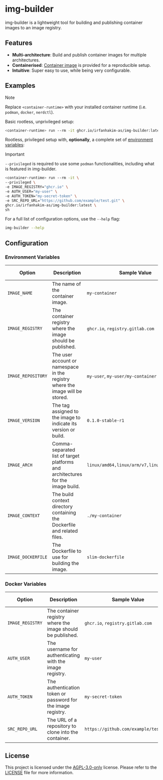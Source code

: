 # img-builder

img-builder is a lightweight tool for building and publishing container images to an image registry.

## Features

- **Multi-architecture**: Build and publish container images for multiple architectures.
- **Containerised**: [Container image](https://github.com/irfanhakim-as/img-builder/pkgs/container/img-builder) is provided for a reproducible setup.
- **Intuitive**: Super easy to use, while being very configurable.

## Examples

> [!NOTE]  
> Replace `<container-runtime>` with your installed container runtime (i.e. `podman`, `docker`, `nerdctl`).

Basic rootless, unprivileged setup:

```sh
<container-runtime> run --rm -it ghcr.io/irfanhakim-as/img-builder:latest sh
```

Rootless, privileged setup with, **optionally**, a complete set of [environment variables](#docker-variables):

> [!IMPORTANT]  
> `--privileged` is required to use some `podman` functionalities, including what is featured in img-builder.

```sh
<container-runtime> run --rm -it \
--privileged \
-e IMAGE_REGISTRY="ghcr.io" \
-e AUTH_USER="my-user" \
-e AUTH_TOKEN="my-secret-token" \
-e SRC_REPO_URL="https://github.com/example/test.git" \
ghcr.io/irfanhakim-as/img-builder:latest \
sh
```

For a full list of configuration options, use the `--help` flag:

```sh
img-builder --help
```

## Configuration

### Environment Variables

| **Option** | **Description** | **Sample Value** | **Default Value** |
| --- | --- | --- | --- |
| `IMAGE_NAME` | The name of the container image. | `my-container` | - |
| `IMAGE_REGISTRY` | The container registry where the image should be published. | `ghcr.io`, `registry.gitlab.com` | `docker.io` |
| `IMAGE_REPOSITORY` | The user account or namespace in the registry where the image will be stored. | `my-user`, `my-user/my-container` | - |
| `IMAGE_VERSION` | The tag assigned to the image to indicate its version or build. | `0.1.0-stable-r1` | `latest` |
| `IMAGE_ARCH` | Comma-separated list of target platforms and architectures for the image build. | `linux/amd64,linux/arm/v7,linux/arm64/v8` | `linux/amd64` |
| `IMAGE_CONTEXT` | The build context directory containing the Dockerfile and related files. | `./my-container` | `.` |
| `IMAGE_DOCKERFILE` | The Dockerfile to use for building the image. | `slim-dockerfile` | `Dockerfile` |

### Docker Variables

| **Option** | **Description** | **Sample Value** | **Default Value** |
| --- | --- | --- | --- |
| `IMAGE_REGISTRY` | The container registry where the image should be published. | `ghcr.io`, `registry.gitlab.com` | `docker.io` |
| `AUTH_USER` | The username for authenticating with the image registry. | `my-user` | - |
| `AUTH_TOKEN` | The authentication token or password for the image registry. | `my-secret-token` | - |
| `SRC_REPO_URL` | The URL of a repository to clone into the container. | `https://github.com/example/test.git` | - |

## License

This project is licensed under the [AGPL-3.0-only](https://choosealicense.com/licenses/agpl-3.0) license. Please refer to the [LICENSE](LICENSE) file for more information.
